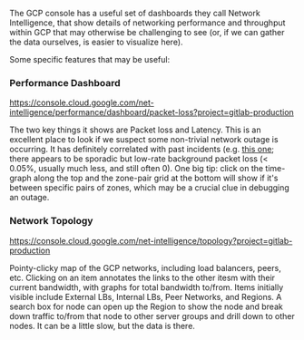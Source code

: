 The GCP console has a useful set of dashboards they call Network Intelligence, that show details of networking performance and throughput within GCP that may otherwise be challenging to see (or, if we can gather the data ourselves, is easier to visualize here).

Some specific features that may be useful:

### Performance Dashboard

<https://console.cloud.google.com/net-intelligence/performance/dashboard/packet-loss?project=gitlab-production>

The two key things it shows are Packet loss and Latency.  This is an excellent place to look if we suspect some non-trivial network outage is occurring.  It has definitely correlated with past incidents (e.g. [this one](https://gitlab.com/gitlab-com/gl-infra/production/-/issues/3282); there appears to be sporadic but low-rate background packet loss (< 0.05%, usually much less, and still often 0).  One big tip: click on the time-graph along the top and the zone-pair grid at the bottom will show if it's between specific pairs of zones, which may be a crucial clue in debugging an outage.

### Network Topology

<https://console.cloud.google.com/net-intelligence/topology?project=gitlab-production>

Pointy-clicky map of the GCP networks, including load balancers, peers, etc. Clicking on an item annotates the links to the other itesm with their current bandwidth, with graphs for total bandwidth to/from.  Items initially visible include External LBs, Internal LBs, Peer Networks, and Regions.  A search box for node can open up the Region to show the node and break down traffic to/from that node to other server groups and drill down to other nodes.  It can be a little slow, but the data is there.
